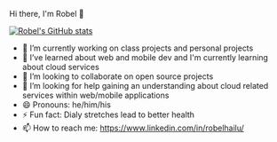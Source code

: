 Hi there, I'm Robel 👋

[![Robel's GitHub stats](https://github-readme-stats.vercel.app/api?username=Robel-003)](https://github.com/Robel-003/github-readme-stats)

- 🔭 I’m currently working on class projects and personal projects
- 🌱 I’ve learned about web and mobile dev and I'm currently learning about cloud services 
- 👬 I’m looking to collaborate on open source projects
- 🤔 I’m looking for help gaining an understanding about cloud related services within web/mobile applications 
- 😄 Pronouns: he/him/his
- ⚡ Fun fact: Dialy stretches lead to better health
- 📫 How to reach me: https://www.linkedin.com/in/robelhailu/
